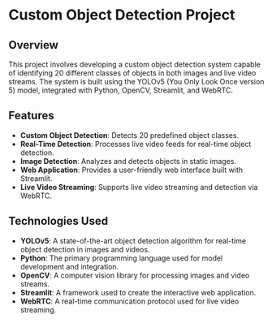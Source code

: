 # Custom Object Detection Project

## Overview
This project involves developing a custom object detection system capable of identifying 20 different classes of objects in both images and live video streams. The system is built using the YOLOv5 (You Only Look Once version 5) model, integrated with Python, OpenCV, Streamlit, and WebRTC.

## Features
- **Custom Object Detection**: Detects 20 predefined object classes.
- **Real-Time Detection**: Processes live video feeds for real-time object detection.
- **Image Detection**: Analyzes and detects objects in static images.
- **Web Application**: Provides a user-friendly web interface built with Streamlit.
- **Live Video Streaming**: Supports live video streaming and detection via WebRTC.

## Technologies Used
- **YOLOv5**: A state-of-the-art object detection algorithm for real-time object detection in images and videos.
- **Python**: The primary programming language used for model development and integration.
- **OpenCV**: A computer vision library for processing images and video streams.
- **Streamlit**: A framework used to create the interactive web application.
- **WebRTC**: A real-time communication protocol used for live video streaming.
